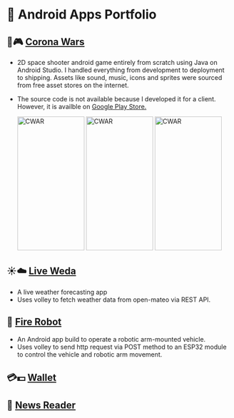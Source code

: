 # 📁 Android Apps Portfolio

## 📱🎮 [Corona Wars](https://play.google.com/store/apps/details?id=com.xploore.coronawars&hl=en_US)
- 2D space shooter android game entirely from scratch using Java on Android Studio. I handled everything from development to deployment to shipping. Assets like sound, music, icons and sprites were sourced from free asset stores on the internet.
- The source code is not available because I developed it for a client. However, it is availble on [Google Play Store.](https://play.google.com/store/apps/details?id=com.xploore.coronawars&hl=en_US)


  <tr>    
    <td style="width: 25%; border: none;">
      <img src="https://nahiim.github.io/vids/cwar1.png" alt="CWAR" width="150" height="300">
    </td>
    <td style="width: 25%; border: none;">
      <img src="https://nahiim.github.io/vids/cwar3.png" alt="CWAR" width="150" height="300">
    </td>
    <td style="width: 25%; border: none;">
      <img src="https://nahiim.github.io/vids/cwar2.png" alt="CWAR" width="150" height="300">
    </td>
  </tr>

## ☀️☁️ [Live Weda](https://github.com/nahiim/android_portfolio/apps/live_weda)
- A live weather forecasting app
- Uses volley to fetch weather data from open-mateo via REST API.

## 🤖 [Fire Robot](https://github.com/nahiim/fire-robot)
- An Android app build to operate a robotic arm-mounted vehicle.
- Uses volley to send http request via POST method to an ESP32 module to control the vehicle and robotic arm movement.

## 💳💵 [Wallet]()

## 📰 [News Reader]()
